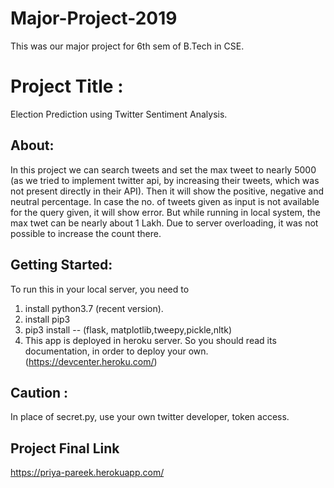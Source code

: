 # Major-Project-2019
This was our major project for 6th sem of B.Tech in CSE.
# Project Title :
Election Prediction using Twitter Sentiment Analysis.
## About:
In this project we can search tweets and set the max tweet to nearly 5000 (as we tried to implement twitter api, by increasing their tweets, which was not present directly in their API). Then it will show the positive, negative and neutral percentage.
In case the no. of tweets given as input is not available for the query given, it will show error.
But while running in local system, the max twet can be nearly about 1 Lakh. 
Due to server overloading, it was not possible to increase the count there.
## Getting Started:
To run this in your local server, you need to
1. install python3.7 (recent version).
2. install pip3
3. pip3 install -- (flask, matplotlib,tweepy,pickle,nltk)
4. This app is deployed in heroku server. So you should read its documentation, in order to deploy your own.
(https://devcenter.heroku.com/)
## Caution :
In place of secret.py, use your own twitter developer, token access. 
## Project Final Link
https://priya-pareek.herokuapp.com/
